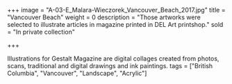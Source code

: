+++
image = "A-03-E_Malara-Wieczorek_Vancouver_Beach_2017.jpg"
title = "Vancouver Beach"
weight = 0
description = "Those artworks were selected to illustrate articles in magazine printed in DEL Art printshop."
sold = "In private collection"

+++

Illustrations for Gestalt Magazine are digital collages created from photos, scans, traditional and digital drawings and ink paintings.
tags = ["British Columbia", "Vancouver", "Landscape", "Acrylic"]